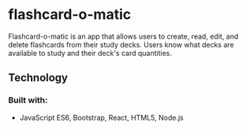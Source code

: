 # flashcard-o-matic

Flashcard-o-matic is an app that allows users to create, read, edit, and delete flashcards from their study decks. 
Users know what decks are available to study and their deck's card quantities. 


## Technology

### Built with:
* JavaScript ES6, Bootstrap, React, HTML5, Node.js
